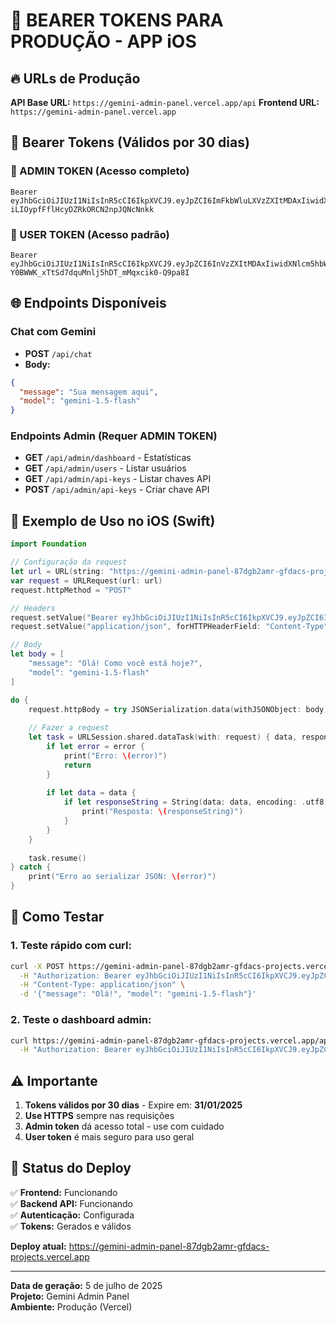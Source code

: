 # 📱 BEARER TOKENS PARA PRODUÇÃO - APP iOS

## 🔥 URLs de Produção

**API Base URL:** `https://gemini-admin-panel.vercel.app/api`
**Frontend URL:** `https://gemini-admin-panel.vercel.app`

## 🔐 Bearer Tokens (Válidos por 30 dias)

### 👑 ADMIN TOKEN (Acesso completo)
```
Bearer eyJhbGciOiJIUzI1NiIsInR5cCI6IkpXVCJ9.eyJpZCI6ImFkbWluLXVzZXItMDAxIiwidXNlcm5hbWUiOiJhZG1pbiIsInJvbGUiOiJhZG1pbiIsInR5cGUiOiJ1c2VyX3Rva2VuIiwicGVybWlzc2lvbnMiOlsiYWRtaW46ZnVsbCIsInVzZXJzOm1hbmFnZSIsImtleXM6bWFuYWdlIiwic3lzdGVtOmNvbmZpZyJdLCJwbGFuIjoiZW50ZXJwcmlzZSIsImlhdCI6MTc1MTc1ODY1MiwiZXhwIjoxNzU0MzUwNjUyLCJhdWQiOiJnZW1pbmktY2xpZW50IiwiaXNzIjoiZ2VtaW5pLWFwaSJ9.Upl3k8Efz9-iLIOypfFflHcyDZRkORCN2npJQNcNnkk
```

### 👤 USER TOKEN (Acesso padrão)
```
Bearer eyJhbGciOiJIUzI1NiIsInR5cCI6IkpXVCJ9.eyJpZCI6InVzZXItMDAxIiwidXNlcm5hbWUiOiJ1c2VyIiwicm9sZSI6InVzZXIiLCJ0eXBlIjoidXNlcl90b2tlbiIsInBlcm1pc3Npb25zIjpbImFwaTp1c2UiXSwicGxhbiI6InBybyIsImlhdCI6MTc1MTc1ODY1MiwiZXhwIjoxNzU0MzUwNjUyLCJhdWQiOiJnZW1pbmktY2xpZW50IiwiaXNzIjoiZ2VtaW5pLWFwaSJ9.kt-Y0BWWK_xTtSd7dquMnlj5hDT_mMqxcik0-Q9pa8I
```

## 🌐 Endpoints Disponíveis

### Chat com Gemini
- **POST** `/api/chat`
- **Body:**
```json
{
  "message": "Sua mensagem aqui",
  "model": "gemini-1.5-flash"
}
```

### Endpoints Admin (Requer ADMIN TOKEN)
- **GET** `/api/admin/dashboard` - Estatísticas
- **GET** `/api/admin/users` - Listar usuários
- **GET** `/api/admin/api-keys` - Listar chaves API
- **POST** `/api/admin/api-keys` - Criar chave API

## 📱 Exemplo de Uso no iOS (Swift)

```swift
import Foundation

// Configuração da request
let url = URL(string: "https://gemini-admin-panel-87dgb2amr-gfdacs-projects.vercel.app/api/chat")!
var request = URLRequest(url: url)
request.httpMethod = "POST"

// Headers
request.setValue("Bearer eyJhbGciOiJIUzI1NiIsInR5cCI6IkpXVCJ9.eyJpZCI6ImFkbWluLXVzZXItMDAxIiwidXNlcm5hbWUiOiJhZG1pbiIsInJvbGUiOiJhZG1pbiIsInR5cGUiOiJ1c2VyX3Rva2VuIiwicGVybWlzc2lvbnMiOlsiYWRtaW46ZnVsbCIsInVzZXJzOm1hbmFnZSIsImtleXM6bWFuYWdlIiwic3lzdGVtOmNvbmZpZyJdLCJwbGFuIjoiZW50ZXJwcmlzZSIsImlhdCI6MTc1MTc1ODY1MiwiZXhwIjoxNzU0MzUwNjUyLCJhdWQiOiJnZW1pbmktY2xpZW50IiwiaXNzIjoiZ2VtaW5pLWFwaSJ9.Upl3k8Efz9-iLIOypfFflHcyDZRkORCN2npJQNcNnkk", forHTTPHeaderField: "Authorization")
request.setValue("application/json", forHTTPHeaderField: "Content-Type")

// Body
let body = [
    "message": "Olá! Como você está hoje?",
    "model": "gemini-1.5-flash"
]

do {
    request.httpBody = try JSONSerialization.data(withJSONObject: body)
    
    // Fazer a request
    let task = URLSession.shared.dataTask(with: request) { data, response, error in
        if let error = error {
            print("Erro: \(error)")
            return
        }
        
        if let data = data {
            if let responseString = String(data: data, encoding: .utf8) {
                print("Resposta: \(responseString)")
            }
        }
    }
    
    task.resume()
} catch {
    print("Erro ao serializar JSON: \(error)")
}
```

## 🔧 Como Testar

### 1. Teste rápido com curl:
```bash
curl -X POST https://gemini-admin-panel-87dgb2amr-gfdacs-projects.vercel.app/api/chat \
  -H "Authorization: Bearer eyJhbGciOiJIUzI1NiIsInR5cCI6IkpXVCJ9.eyJpZCI6ImFkbWluLXVzZXItMDAxIiwidXNlcm5hbWUiOiJhZG1pbiIsInJvbGUiOiJhZG1pbiIsInR5cGUiOiJ1c2VyX3Rva2VuIiwicGVybWlzc2lvbnMiOlsiYWRtaW46ZnVsbCIsInVzZXJzOm1hbmFnZSIsImtleXM6bWFuYWdlIiwic3lzdGVtOmNvbmZpZyJdLCJwbGFuIjoiZW50ZXJwcmlzZSIsImlhdCI6MTc1MTc1ODY1MiwiZXhwIjoxNzU0MzUwNjUyLCJhdWQiOiJnZW1pbmktY2xpZW50IiwiaXNzIjoiZ2VtaW5pLWFwaSJ9.Upl3k8Efz9-iLIOypfFflHcyDZRkORCN2npJQNcNnkk" \
  -H "Content-Type: application/json" \
  -d '{"message": "Olá!", "model": "gemini-1.5-flash"}'
```

### 2. Teste o dashboard admin:
```bash
curl https://gemini-admin-panel-87dgb2amr-gfdacs-projects.vercel.app/api/admin/dashboard \
  -H "Authorization: Bearer eyJhbGciOiJIUzI1NiIsInR5cCI6IkpXVCJ9.eyJpZCI6ImFkbWluLXVzZXItMDAxIiwidXNlcm5hbWUiOiJhZG1pbiIsInJvbGUiOiJhZG1pbiIsInR5cGUiOiJ1c2VyX3Rva2VuIiwicGVybWlzc2lvbnMiOlsiYWRtaW46ZnVsbCIsInVzZXJzOm1hbmFnZSIsImtleXM6bWFuYWdlIiwic3lzdGVtOmNvbmZpZyJdLCJwbGFuIjoiZW50ZXJwcmlzZSIsImlhdCI6MTc1MTc1ODY1MiwiZXhwIjoxNzU0MzUwNjUyLCJhdWQiOiJnZW1pbmktY2xpZW50IiwiaXNzIjoiZ2VtaW5pLWFwaSJ9.Upl3k8Efz9-iLIOypfFflHcyDZRkORCN2npJQNcNnkk"
```

## ⚠️ Importante

1. **Tokens válidos por 30 dias** - Expire em: **31/01/2025**
2. **Use HTTPS** sempre nas requisições
3. **Admin token** dá acesso total - use com cuidado
4. **User token** é mais seguro para uso geral

## 🎯 Status do Deploy

✅ **Frontend:** Funcionando  
✅ **Backend API:** Funcionando  
✅ **Autenticação:** Configurada  
✅ **Tokens:** Gerados e válidos  

**Deploy atual:** https://gemini-admin-panel-87dgb2amr-gfdacs-projects.vercel.app

---

**Data de geração:** 5 de julho de 2025  
**Projeto:** Gemini Admin Panel  
**Ambiente:** Produção (Vercel)
